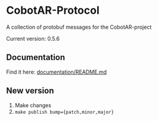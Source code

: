 # CobotAR-Protocol
A collection of protobuf messages for the CobotAR-project

Current version: 0.5.6

## Documentation
Find it here: [documentation/README.md](documentation/README.md)

## New version
1. Make changes
2. `make publish bump={patch,minor,major}`
